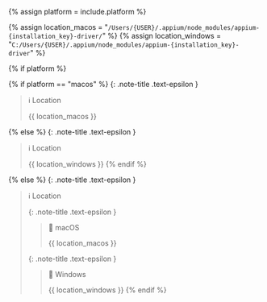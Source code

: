 <!-- LOCATION -->
<!-- _includes/components/appium/ -->

<!-- INCLUDE -->
<!-- components/appium/driver-location.md -->

<!-- VARIABLES -->
<!-- platform:      [macos, windows], default to ALL -->


<!-- READ VARIABLES -->
{% assign platform = include.platform %}


<!-- ASSIGN CONSTANTS -->
{% assign location_macos   =  "`/Users/{USER}/.appium/node_modules/appium-{installation_key}-driver/`" %}
{% assign location_windows =  "`C:/Users/{USER}/.appium/node_modules/appium-{installation_key}-driver`" %}


<!-- MAIN CONTENT -->

<!-- macOS & Windows -->
{% if platform %}

<!-- macOS -->
{% if platform == "macos" %}
{: .note-title .text-epsilon }
> ℹ️ Location
>
> {{ location_macos }}

<!-- Windows -->
{% else %}
{: .note-title .text-epsilon }
> ℹ️ Location
>
> {{ location_windows }}
{% endif %}

<!-- All -->
{% else %}
{: .note-title .text-epsilon }
> ℹ️ Location
>
> {: .note-title .text-epsilon }
>> 🔘 macOS
>> 
>> {{ location_macos }}
>
> {: .note-title .text-epsilon }
>> 🔘 Windows
>> 
>> {{ location_windows }}
{% endif %}
